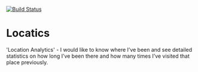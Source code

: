 [![Build Status](https://travis-ci.com/LukeSmith16/Locatics.svg?branch=master)](https://travis-ci.com/LukeSmith16/Locatics)

# Locatics
'Location Analytics' - I would like to know where I’ve been and see detailed statistics on how long I’ve been there and how many times I’ve visited that place previously. 
